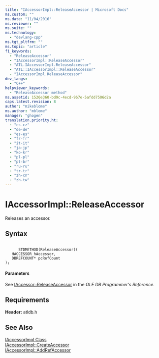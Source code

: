 ```yaml
---
title: "IAccessorImpl::ReleaseAccessor | Microsoft Docs"
ms.custom: ""
ms.date: "11/04/2016"
ms.reviewer: ""
ms.suite: ""
ms.technology: 
  - "devlang-cpp"
ms.tgt_pltfrm: ""
ms.topic: "article"
f1_keywords: 
  - "ReleaseAccessor"
  - "IAccessorImpl::ReleaseAccessor"
  - "ATL.IAccessorImpl.ReleaseAccessor"
  - "ATL::IAccessorImpl::ReleaseAccessor"
  - "IAccessorImpl.ReleaseAccessor"
dev_langs: 
  - "C++"
helpviewer_keywords: 
  - "ReleaseAccessor method"
ms.assetid: 1526e360-bd9c-4ecd-967e-5afdd7506d2a
caps.latest.revision: 8
author: "mikeblome"
ms.author: "mblome"
manager: "ghogen"
translation.priority.ht: 
  - "cs-cz"
  - "de-de"
  - "es-es"
  - "fr-fr"
  - "it-it"
  - "ja-jp"
  - "ko-kr"
  - "pl-pl"
  - "pt-br"
  - "ru-ru"
  - "tr-tr"
  - "zh-cn"
  - "zh-tw"
---
```

# IAccessorImpl::ReleaseAccessor
Releases an accessor.  
  
## Syntax  
  
```  
  
      STDMETHOD(ReleaseAccessor)(  
   HACCESSOR hAccessor,  
   DBREFCOUNT* pcRefCount   
);  
```  
  
#### Parameters  
 See [IAccessor::ReleaseAccessor](https://msdn.microsoft.com/en-us/library/ms719717.aspx) in the *OLE DB Programmer's Reference*.  
  
## Requirements  
 **Header:** atldb.h  
  
## See Also  
 [IAccessorImpl Class](../../data/oledb/iaccessorimpl-class.md)   
 [IAccessorImpl::CreateAccessor](../../data/oledb/iaccessorimpl-createaccessor.md)   
 [IAccessorImpl::AddRefAccessor](../../data/oledb/iaccessorimpl-addrefaccessor.md)